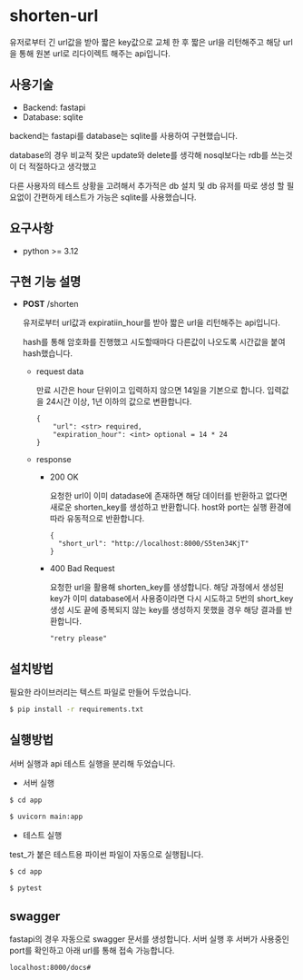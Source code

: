 # shorten-url

유저로부터 긴 url값을 받아 짧은 key값으로 교체 한 후 짧은 url을 리턴해주고 해당 url을 통해 원본 url로 리다이렉트 해주는 api입니다.

 

## 사용기술

* Backend: fastapi
* Database: sqlite

backend는 fastapi를 database는 sqlite를 사용하여 구현했습니다.

database의 경우 비교적 잦은 update와 delete를 생각해 nosql보다는 rdb를 쓰는것이 더 적절하다고 생각했고

다른 사용자의 테스트 상황을 고려해서 추가적은 db 설치 및 db 유저를 따로 생성 할 필요없이 간편하게 테스트가 가능은 sqlite를 사용했습니다.



## 요구사항

* python >= 3.12



## 구현 기능 설명

* **POST** /shorten

  유저로부터 url값과 expiratiin_hour를 받아 짧은 url을 리턴해주는 api입니다.

  hash를 통해 암호화를 진행했고 시도할때마다 다른값이 나오도록 시간값을 붙여 hash했습니다.
  
  * request data
  
    만료 시간은 hour 단위이고 입력하지 않으면 14일을 기본으로 합니다. 입력값을 24시간 이상, 1년 이하의 값으로 변환합니다.
  
    ```
    {
    	"url": <str> required,
    	"expiration_hour": <int> optional = 14 * 24
    }
    ```

  * response
  
    * 200 OK
  
      요청한 url이 이미 datadase에 존재하면 해당 데이터를 반환하고 없다면 새로운 shorten_key를 생성하고 반환합니다. host와 port는 실행 환경에 따라 유동적으로 반환합니다.
      
      ```
      {
      	"short_url": "http://localhost:8000/S5ten34KjT"
      }
      ```
      
    * 400 Bad Request
  
      요청한 url을 활용해 shorten_key를 생성합니다. 해당 과정에서 생성된 key가 이미 database에서 사용중이라면 다시 시도하고 5번의 short_key 생성 시도 끝에 중복되지 않는 key를 생성하지 못했을 경우 해당 결과를 반환합니다.
  
      ```
      "retry please"
      ```
    
      
    
    
    
    



## 설치방법

필요한 라이브러리는 텍스트 파일로 만들어 두었습니다.

```bash
$ pip install -r requirements.txt
```



## 실행방법

서버 실행과 api 테스트 실행을 분리해 두었습니다. 

* 서버 실행

```bash
$ cd app

$ uvicorn main:app
```



* 테스트 실행

test_가 붙은 테스트용 파이썬 파일이 자동으로 실행됩니다.

```bash
$ cd app

$ pytest
```



## swagger

fastapi의 경우 자동으로 swagger 문서를 생성합니다. 서버 실행 후 서버가 사용중인 port를 확인하고 아래 url를 통해 접속 가능합니다.

```
localhost:8000/docs#
```









